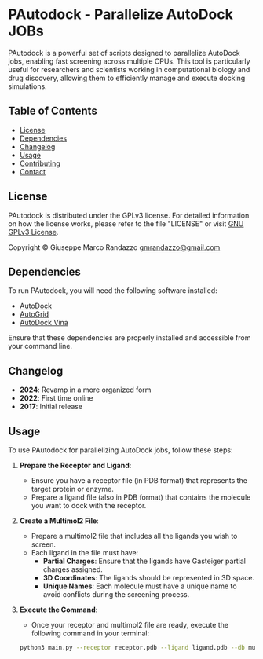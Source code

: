 # PAutodock - Parallelize AutoDock JOBs

PAutodock is a powerful set of scripts designed to parallelize AutoDock jobs, enabling fast screening across multiple CPUs. This tool is particularly useful for researchers and scientists working in computational biology and drug discovery, allowing them to efficiently manage and execute docking simulations.

## Table of Contents

- [License](#license)
- [Dependencies](#dependencies)
- [Changelog](#changelog)
- [Usage](#usage)
- [Contributing](#contributing)
- [Contact](#contact)

## License

PAutodock is distributed under the GPLv3 license. For detailed information on how the license works, please refer to the file "LICENSE" or visit [GNU GPLv3 License](http://www.gnu.org/licenses/gpl-3.0.en.html).

Copyright © Giuseppe Marco Randazzo <gmrandazzo@gmail.com>

## Dependencies

To run PAutodock, you will need the following software installed:

- [AutoDock](http://autodock.scripps.edu/)
- [AutoGrid](http://autodock.scripps.edu/resources/autogrid)
- [AutoDock Vina](http://vina.scripps.edu/)

Ensure that these dependencies are properly installed and accessible from your command line.

## Changelog

- **2024**: Revamp in a more organized form
- **2022**: First time online
- **2017**: Initial release

## Usage

To use PAutodock for parallelizing AutoDock jobs, follow these steps:

1. **Prepare the Receptor and Ligand**: 
   - Ensure you have a receptor file (in PDB format) that represents the target protein or enzyme.
   - Prepare a ligand file (also in PDB format) that contains the molecule you want to dock with the receptor.

2. **Create a Multimol2 File**: 
   - Prepare a multimol2 file that includes all the ligands you wish to screen. 
   - Each ligand in the file must have:
     - **Partial Charges**: Ensure that the ligands have Gasteiger partial charges assigned.
     - **3D Coordinates**: The ligands should be represented in 3D space.
     - **Unique Names**: Each molecule must have a unique name to avoid conflicts during the screening process.

3. **Execute the Command**: 
   - Once your receptor and multimol2 file are ready, execute the following command in your terminal:

   ```bash
   python3 main.py --receptor receptor.pdb --ligand ligand.pdb --db multimol2_mol_to_screen.mol2 --wdir="./" --smode=medium --out screening_results.csv

